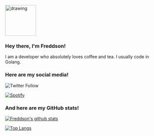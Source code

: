 <img src="https://i.imgur.com/AReyfcs.jpeg" alt="drawing" width="100" height="100"/>

### Hey there, I'm Freddson!

I am a developer who absolutely loves coffee and tea. I usually code in Golang. 

### Here are my social media!

![Twitter Follow](https://img.shields.io/twitter/follow/Freddson6?logo=Twitter&style=flat-square)

[![Spotify](https://novatorem-virid-seven.vercel.app/api/spotify)](https://open.spotify.com/user/11134635371)

### And here are my GitHub stats!

[![Freddson's github stats](https://github-readme-stats.vercel.app/api?username=Freddson&show_icons=true&count_private=true&include_all_commits=true)](https://github.com/Freddson)

[![Top Langs](https://github-readme-stats.vercel.app/api/top-langs/?username=Freddson&layout=compact)](https://github.com/anuraghazra/github-readme-stats)

